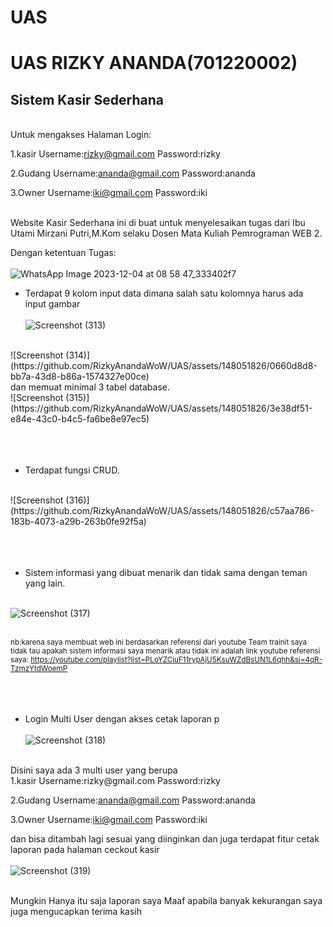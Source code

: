 # UAS 

# UAS RIZKY ANANDA(701220002) <br>
## Sistem Kasir Sederhana 

<br>
Untuk mengakses Halaman Login:

1.kasir
Username:rizky@gmail.com
Password:rizky

2.Gudang
Username:ananda@gmail.com
Password:ananda

3.Owner
Username:iki@gmail.com
Password:iki
<br>
<br>
<p>Website Kasir Sederhana ini di buat untuk menyelesaikan tugas dari Ibu Utami Mirzani Putri,M.Kom selaku Dosen Mata Kuliah Pemrograman WEB 2.
</p>

Dengan ketentuan Tugas: <br><br>
![WhatsApp Image 2023-12-04 at 08 58 47_333402f7](https://github.com/RizkyAnandaWoW/UAS/assets/148051826/05e7657f-528d-4a91-b0d4-f1cdbd6fb192)
- Terdapat 9 kolom input data dimana salah satu kolomnya harus ada input gambar<br><br>
![Screenshot (313)](https://github.com/RizkyAnandaWoW/UAS/assets/148051826/241219d3-2cd5-4b8a-a38b-dad06ebc856d)
<br>
![Screenshot (314)](https://github.com/RizkyAnandaWoW/UAS/assets/148051826/0660d8d8-bb7a-43d8-b86a-1574327e00ce)

<br>
dan memuat minimal 3 tabel database. <br>
 ![Screenshot (315)](https://github.com/RizkyAnandaWoW/UAS/assets/148051826/3e38df51-e84e-43c0-b4c5-fa6be8e97ec5)


<br>
<br>
<br>
<br>

- Terdapat fungsi CRUD.<br>
<br>
![Screenshot (316)](https://github.com/RizkyAnandaWoW/UAS/assets/148051826/c57aa786-183b-4073-a29b-263b0fe92f5a)

<br>
<br>
<br>
<br>

- Sistem informasi yang dibuat menarik dan tidak sama dengan teman yang lain.<br><br>

![Screenshot (317)](https://github.com/RizkyAnandaWoW/UAS/assets/148051826/cdc269a5-d39c-4dfd-b65b-e4e1cab4c1ea)
<br><br>

<small>nb:karena saya membuat web ini berdasarkan referensi dari youtube Team trainit saya tidak tau apakah sistem informasi saya menarik atau tidak
ini adalah link youtube referensi saya: https://youtube.com/playlist?list=PLoYZCiuF11rypAjU5KsuWZdBsUN1L6qhh&si=4qR-TzmzYtdWoemP</small>
<br>
<br>
<br>
<br>

- Login Multi User dengan akses cetak laporan p<br><br>
![Screenshot (318)](https://github.com/RizkyAnandaWoW/UAS/assets/148051826/add919c1-8887-4d7e-ba11-d0606162590a)
<br>
Disini saya ada 3 multi user yang berupa<br>
1.kasir
Username:rizky@gmail.com
Password:rizky

2.Gudang
Username:ananda@gmail.com
Password:ananda

3.Owner
Username:iki@gmail.com
Password:iki

dan bisa ditambah lagi sesuai yang diinginkan dan juga terdapat fitur cetak laporan pada halaman ceckout kasir<br><br>
![Screenshot (319)](https://github.com/RizkyAnandaWoW/UAS/assets/148051826/40259594-49ec-4cbd-80b5-1e582801f674)
<br><br>

<p>Mungkin Hanya itu saja laporan saya Maaf apabila banyak kekurangan saya juga mengucapkan terima kasih  </p>

 


